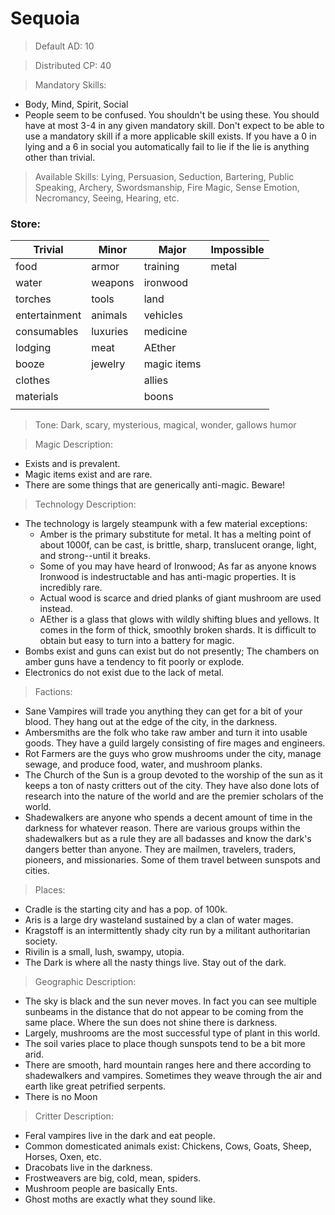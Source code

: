 # Sequoia

> Default AD: 10

> Distributed CP: 40

> Mandatory Skills:
- Body, Mind, Spirit, Social
- People seem to be confused. You shouldn't be using these. You should have at most 3-4 in any given mandatory skill. Don't expect to be able to use a mandatory skill if a more applicable skill exists. If you have a 0 in lying and a 6 in social you automatically fail to lie if the lie is anything other than trivial.

> Available Skills:
Lying, Persuasion, Seduction, Bartering, Public Speaking, Archery, Swordsmanship, Fire Magic, Sense Emotion, Necromancy, Seeing, Hearing, etc.

### Store:
| Trivial       | Minor    | Major       | Impossible |
| ------------- | -------- | ----------- | ---------- |
| food          | armor    | training    | metal      |
| water         | weapons  | ironwood    |            |
| torches       | tools    | land        |            |
| entertainment | animals  | vehicles    |            |
| consumables   | luxuries | medicine    |            |
| lodging       | meat     | AEther      |            |
| booze         | jewelry  | magic items |            |
| clothes       |          | allies      |            |
| materials     |          | boons       |            |
|               |          |             |            |

> Tone: Dark, scary, mysterious, magical, wonder, gallows humor

> Magic Description: 
- Exists and is prevalent.
- Magic items exist and are rare.
- There are some things that are generically anti-magic. Beware!

> Technology Description:
- The technology is largely steampunk with a few material exceptions:
    - Amber is the primary substitute for metal. It has a melting point of about 1000f, can be cast, is brittle, sharp, translucent orange, light, and strong--until it breaks.
    - Some of you may have heard of Ironwood; As far as anyone knows Ironwood is indestructable and has anti-magic properties. It is incredibly rare.
    - Actual wood is scarce and dried planks of giant mushroom are used instead.
    - AEther is a glass that glows with wildly shifting blues and yellows. It comes in the form of thick, smoothly broken shards. It is difficult to obtain but easy to turn into a battery for magic.
- Bombs exist and guns can exist but do not presently; The chambers on amber guns have a tendency to fit poorly or explode.
- Electronics do not exist due to the lack of metal.

> Factions:
- Sane Vampires will trade you anything they can get for a bit of your blood. They hang out at the edge of the city, in the darkness.
- Ambersmiths are the folk who take raw amber and turn it into usable goods. They have a guild largely consisting of fire mages and engineers.
- Rot Farmers are the guys who grow mushrooms under the city, manage sewage, and produce food, water, and mushroom planks.
- The Church of the Sun is a group devoted to the worship of the sun as it keeps a ton of nasty critters out of the city. They have also done lots of research into the nature of the world and are the premier scholars of the world.
- Shadewalkers are anyone who spends a decent amount of time in the darkness for whatever reason. There are various groups within the shadewalkers but as a rule they are all badasses and know the dark's dangers better than anyone. They are mailmen, travelers, traders, pioneers, and missionaries. Some of them travel between sunspots and cities.

> Places:
- Cradle is the starting city and has a pop. of 100k.
- Aris is a large dry wasteland sustained by a clan of water mages. 
- Kragstoff is an intermittently shady city run by a militant authoritarian society. 
- Rivilin is a small, lush, swampy, utopia. 
- The Dark is where all the nasty things live. Stay out of the dark.

> Geographic Description:
- The sky is black and the sun never moves. In fact you can see multiple sunbeams in the distance that do not appear to be coming from the same place. Where the sun does not shine there is darkness.
- Largely, mushrooms are the most successful type of plant in this world.
- The soil varies place to place though sunspots tend to be a bit more arid.
- There are smooth, hard mountain ranges here and there according to shadewalkers and vampires. Sometimes they weave through the air and earth like great petrified serpents.
- There is no Moon

> Critter Description:
- Feral vampires live in the dark and eat people.
- Common domesticated animals exist: Chickens, Cows, Goats, Sheep, Horses, Oxen, etc.
- Dracobats live in the darkness.
- Frostweavers are big, cold, mean, spiders.
- Mushroom people are basically Ents.
- Ghost moths are exactly what they sound like.
